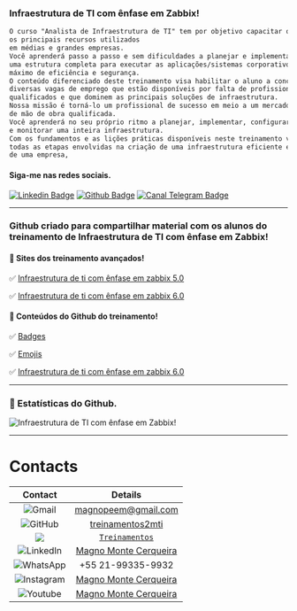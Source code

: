 ### Infraestrutura de TI com ênfase em Zabbix!
```diff
O curso "Analista de Infraestrutura de TI" tem por objetivo capacitar o aluno a dominar 
os principais recursos utilizados
em médias e grandes empresas.
Você aprenderá passo a passo e sem dificuldades a planejar e implementar, do zero, 
uma estrutura completa para executar as aplicações/sistemas corporativos com o 
máximo de eficiência e segurança.
O conteúdo diferenciado deste treinamento visa habilitar o aluno a concorrer a 
diversas vagas de emprego que estão disponíveis por falta de profissionais 
qualificados e que dominem as principais soluções de infraestrutura.
Nossa missão é torná-lo um profissional de sucesso em meio a um mercado carente
de mão de obra qualificada.
Você aprenderá no seu próprio ritmo a planejar, implementar, configurar, administrar 
e monitorar uma inteira infraestrutura.
Com os fundamentos e as lições práticas disponíveis neste treinamento você dominará 
todas as etapas envolvidas na criação de uma infraestrutura eficiente e organizada 
de uma empresa, 
```

#### Siga-me nas redes sociais.
[![Linkedin Badge](https://img.shields.io/badge/-LinkedIn-407bff?style=flat-square&labelColor=407bff&logo=Linkedin&logoColor=white&link=https://www.linkedin.com/company/infraestrutura-de-ti-com-%C3%AAnfase-em-zabbix/)](https://www.linkedin.com/company/infraestrutura-de-ti-com-%C3%AAnfase-em-zabbix/) [![Github Badge](https://img.shields.io/badge/-Github-407bff?style=flat-square&labelColor=407bff&logo=Github&logoColor=white&link=https://github.com/treinamentos2mti)](https://github.com/treinamentos2mti) [![Canal Telegram Badge](https://img.shields.io/badge/Telegram-2CA5E0?style=flat-square&labelColor=407bff&logo=Telegram&logoColor=white&link=https://t.me/+VX1MrWlXIreS3d91)](https://t.me/+VX1MrWlXIreS3d91)

---
### Github criado para compartilhar material com os alunos do treinamento de Infraestrutura de TI com ênfase em Zabbix!

#### 🚀 Sites dos treinamento avançados!
✅ [Infraestrutura de ti com ênfase em zabbix 5.0](https://hotmart.com/product/analista-de-infraestrutura-de-ti-2/)


✅ [Infraestrutura de ti com ênfase em zabbix 6.0](https://hotmart.com/product/infraestrutura-de-ti-com-enfase-em-zabbix-6-0/)



#### 🚀 Conteúdos do Github do treinamento!
✅ [Badges](https://github.com/treinamentos2mti/Badges)

✅ [Emojis](https://github.com/treinamentos2mti/Emojis-)

✅ [Infraestrutura de ti com ênfase em zabbix 6.0](https://github.com/treinamentos2mti/infraestrutura-de-ti-com-enfase-em-zabbix-6.0)

---
### 🚀 Estatísticas do Github.
![Infraestrutura de TI com ênfase em Zabbix!](https://github-readme-stats.vercel.app/api?username=treinamentos2mti&show_icons=true)

---

# Contacts

|<b>Contact</b>| <b>Details</b>| 
| :---:   | :-: | 
| <img alt="Gmail" src="https://img.shields.io/badge/Gmail-D14836?style=for-the-badge&logo=gmail&logoColor=white" /> | magnopeem@gmail.com | 
| <img alt="GitHub" src="https://img.shields.io/badge/github%20-%23121011.svg?&style=for-the-badge&logo=github&logoColor=white"/> | [treinamentos2mti](https://github.com/treinamentos2mti)| 
| <img src = https://img.shields.io/badge/Portfolio-Website-red/> | [`Treinamentos`](https://hotmart.com/s?formats=category.online_services.name&q=magno%20monte%20cerqueira)| 
| <img alt="LinkedIn" src="https://img.shields.io/badge/linkedin%20-%230077B5.svg?&style=for-the-badge&logo=linkedin&logoColor=white"/> | [Magno Monte Cerqueira](https://www.linkedin.com/in/magnomontecerqueira/)| 
| <img alt="WhatsApp" src="https://img.shields.io/badge/WhatsApp-25D366?style=for-the-badge&logo=whatsapp&logoColor=white"/>| +55 21-99335-9932| 
| <img alt="Instagram" src="https://img.shields.io/badge/Instagram%20-%23E4405F.svg?&style=for-the-badge&logo=Instagram&logoColor=white"/>| [Magno Monte Cerqueira](https://www.instagram.com/magnomontecerqueira/)| 
| <img alt="Youtube" src="https://img.shields.io/badge/YouTube-FF0000?style=for-the-badge&logo=youtube&logoColor=white"/>| [Magno Monte Cerqueira](https://www.youtube.com/magnomontecerqueira?sub_confirmation=1)| 
